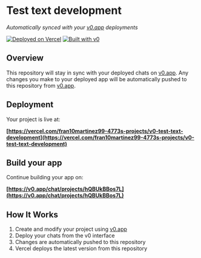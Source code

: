 # Test text development

*Automatically synced with your [v0.app](https://v0.app) deployments*

[![Deployed on Vercel](https://img.shields.io/badge/Deployed%20on-Vercel-black?style=for-the-badge&logo=vercel)](https://vercel.com/fran10martinez99-4773s-projects/v0-test-text-development)
[![Built with v0](https://img.shields.io/badge/Built%20with-v0.app-black?style=for-the-badge)](https://v0.app/chat/projects/hQBUkBBos7L)

## Overview

This repository will stay in sync with your deployed chats on [v0.app](https://v0.app).
Any changes you make to your deployed app will be automatically pushed to this repository from [v0.app](https://v0.app).

## Deployment

Your project is live at:

**[https://vercel.com/fran10martinez99-4773s-projects/v0-test-text-development](https://vercel.com/fran10martinez99-4773s-projects/v0-test-text-development)**

## Build your app

Continue building your app on:

**[https://v0.app/chat/projects/hQBUkBBos7L](https://v0.app/chat/projects/hQBUkBBos7L)**

## How It Works

1. Create and modify your project using [v0.app](https://v0.app)
2. Deploy your chats from the v0 interface
3. Changes are automatically pushed to this repository
4. Vercel deploys the latest version from this repository